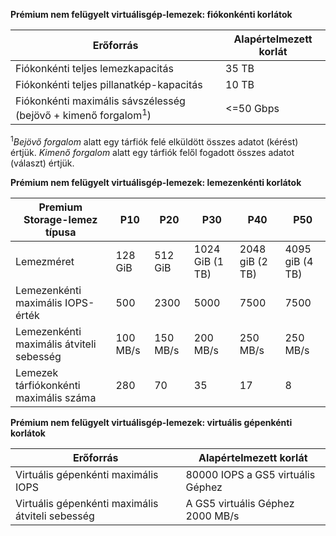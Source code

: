 **Prémium nem felügyelt virtuálisgép-lemezek: fiókonkénti korlátok**

| Erőforrás | Alapértelmezett korlát |
| --- | --- |
| Fiókonkénti teljes lemezkapacitás |35 TB |
| Fiókonkénti teljes pillanatkép-kapacitás |10 TB |
| Fiókonkénti maximális sávszélesség (bejövő + kimenő forgalom<sup>1</sup>) |<=50 Gbps |

<sup>1</sup>*Bejövő forgalom* alatt egy tárfiók felé elküldött összes adatot (kérést) értjük. *Kimenő forgalom* alatt egy tárfiók felől fogadott összes adatot (választ) értjük.

**Prémium nem felügyelt virtuálisgép-lemezek: lemezenkénti korlátok**

| Premium Storage-lemez típusa | P10 | P20 | P30 | P40 | P50 |
| --- | --- | --- | --- | --- | --- |
| Lemezméret |128 GiB |512 GiB |1024 GiB (1 TB) |2048 giB (2 TB)|4095 giB (4 TB)|
| Lemezenkénti maximális IOPS-érték |500 |2300 |5000 |7500 |7500 |
| Lemezenkénti maximális átviteli sebesség |100 MB/s | 150 MB/s |200 MB/s |250 MB/s |250 MB/s |
| Lemezek tárfiókonkénti maximális száma |280 |70 |35 | 17 | 8 |

**Prémium nem felügyelt virtuálisgép-lemezek: virtuális gépenkénti korlátok**

| Erőforrás | Alapértelmezett korlát |
| --- | --- |
| Virtuális gépenkénti maximális IOPS |80000 IOPS a GS5 virtuális Géphez |
| Virtuális gépenkénti maximális átviteli sebesség |A GS5 virtuális Géphez 2000 MB/s |

